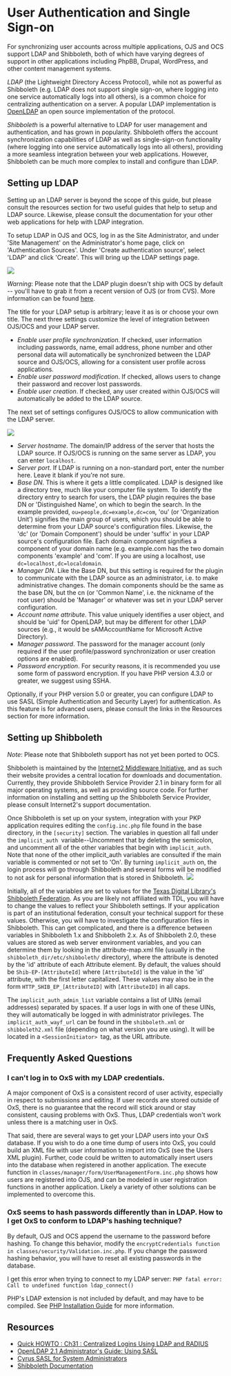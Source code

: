 # User Authentication and Single Sign-on

For synchronizing user accounts across multiple applications, OJS and OCS support LDAP and Shibboleth, both of which have varying degrees of support in other applications including PhpBB, Drupal, WordPress, and other content management systems.

*LDAP* (the Lightweight Directory Access Protocol), while not as powerful as Shibboleth (e.g. LDAP does not support single sign-on, where logging into one service automatically logs into all others), is a common choice for centralizing authentication on a server. A popular LDAP implementation is [OpenLDAP](https://www.openldap.org/) an open source implementation of the protocol.

*Shibboleth* is a powerful alternative to LDAP for user management and authentication, and has grown in popularity. Shibboleth offers the account synchronization capabilities of LDAP as well as single-sign-on functionality (where logging into one service automatically logs into all others), providing a more seamless integration between your web applications. However, Shibboleth can be much more complex to install and configure than LDAP.

## Setting up LDAP
Setting up an LDAP server is beyond the scope of this guide, but please consult the resources section for two useful guides that help to setup and LDAP source. Likewise, please consult the documentation for your other web applications for help with LDAP integration.

To setup LDAP in OJS and OCS, log in as the Site Administrator, and under 'Site Management' on the Administrator's home page, click on 'Authentication Sources'. Under 'Create authentication source', select 'LDAP' and click 'Create'. This will bring up the LDAP settings page.

![](./assets/LdapAuthSources.png)

*Warning*: Please note that the LDAP plugin doesn't ship with OCS by default -- you'll have to grab it from a recent version of OJS (or from CVS). More information can be found [here](http://pkp.sfu.ca/bugzilla/show_bug.cgi?id=2960).

The title for your LDAP setup is arbitrary; leave it as is or choose your own title. The next three settings customize the level of integration between OJS/OCS and your LDAP server.

* *Enable user profile synchronization*. If checked, user information including passwords, name, email address, phone number and other personal data will automatically be synchronized between the LDAP source and OJS/OCS, allowing for a consistent user profile across applications.
* *Enable user password modification*. If checked, allows users to change their password and recover lost passwords.
* *Enable user creation*. If checked, any user created within OJS/OCS will automatically be added to the LDAP source.

The next set of settings configures OJS/OCS to allow communication with the LDAP server.

![](./assets/LdapSettings.png)

* *Server hostname*. The domain/IP address of the server that hosts the LDAP source. If OJS/OCS is running on the same server as LDAP, you can enter `localhost`.
* *Server port*. If LDAP is running on a non-standard port, enter the number here. Leave it blank if you're not sure.
* *Base DN*. This is where it gets a little complicated. LDAP is designed like a directory tree, much like your computer file system. To identify the directory entry to search for users, the LDAP plugin requires the base DN or 'Distinguished Name', on which to begin the search. In the example provided, `ou=people,dc=example,dc=com`, 'ou' (or 'Organization Unit') signifies the main group of users, which you should be able to determine from your LDAP source's configuration files. Likewise, the 'dc' (or 'Domain Component') should be under 'suffix' in your LDAP source's configuration file. Each domain component signifies a component of your domain name (e.g. example.com has the two domain components 'example' and 'com'. If you are using a localhost, use `dc=localhost,dc=localdomain`.
* *Manager DN*. Like the Base DN, but this setting is required for the plugin to communicate with the LDAP source as an administrator, i.e. to make administrative changes. The domain components should be the same as the base DN, but the cn (or 'Common Name', i.e. the nickname of the root user) should be 'Manager' or whatever was set in your LDAP server configuration.
* *Account name attribute*. This value uniquely identifies a user object, and should be 'uid' for OpenLDAP, but may be different for other LDAP sources (e.g., it would be sAMAccountName for Microsoft Active Directory).
* *Manager password*. The password for the manager account (only required if the user profile/password synchronization or user creation options are enabled).
* *Password encryption*. For security reasons, it is recommended you use some form of password encryption. If you have PHP version 4.3.0 or greater, we suggest using SSHA.

Optionally, if your PHP version 5.0 or greater, you can configure LDAP to use SASL (Simple Authentication and Security Layer) for authentication. As this feature is for advanced users, please consult the links in the Resources section for more information.

## Setting up Shibboleth

*Note*: Please note that Shibboleth support has not yet been ported to OCS.

Shibboleth is maintained by the [Internet2 Middleware Initiative](http://shibboleth.internet2.edu/), and as such their website provides a central location for downloads and documentation. Currently, they provide Shibboleth Service Provider 2.1 in binary form for all major operating systems, as well as providing source code. For further information on installing and setting up the Shibboleth Service Provider, please consult Internet2's support documentation.

Once Shibboleth is set up on your system, integration with your PKP application requires editing the `config.inc.php` file found in the base directory, in the `[security]` section. The variables in question all fall under the `implicit_auth `variable--Uncomment that by deleting the semicolon, and uncomment all of the other variables that begin with `implicit_auth`. Note that none of the other implicit_auth variables are consulted if the main variable is commented or not set to 'On'. By turning `implicit_auth` on, the login process will go through Shibboleth and several forms will be modified to not ask for personal information that is stored in Shibboleth.
![](./assets/ShibbolethSettings.png)

Initially, all of the variables are set to values for the [Texas Digital Library's Shibboleth Federation](http://www.tdl.org/shibboleth/). As you are likely not affiliated with TDL, you will have to change the values to reflect your Shibboleth settings. If your application is part of an institutional federation, consult your technical support for these values. Otherwise, you will have to investigate the configuration files in Shibboleth. This can get complicated, and there is a difference between variables in Shibboleth 1.x and Shibboleth 2.x. As of Shibboleth 2.0, these values are stored as web server environment variables, and you can determine them by looking in the attribute-map.xml file (usually in the `shibboleth_dir/etc/shibboleth/` directory), where the attribute is denoted by the 'id' attribute of each Attribute element. By default, the values should be `Shib-EP-[AttributeId]` where `[AttributeId]` is the value in the 'id' attribute, with the first letter capitalized. These values may also be in the form `HTTP_SHIB_EP_[AttributeID]` with `[AttributeID]` in all caps.

The `implicit_auth_admin_list` variable contains a list of UINs (email addresses) separated by spaces. If a user logs in with one of these UINs, they will automatically be logged in with administrator privileges. The `implicit_auth_wayf_url` can be found in the `shibboleth.xml` or `shibboleth2.xml` file (depending on what version you are using). It will be located in a `<SessionInitiator> `tag, as the URL attribute.

## Frequently Asked Questions

### I can't log in to OxS with my LDAP credentials.

A major component of OxS is a consistent record of user activity, especially in respect to submissions and editing. If user records are stored outside of OxS, there is no guarantee that the record will stick around or stay consistent, causing problems with OxS. Thus, LDAP credentials won't work unless there is a matching user in OxS.

That said, there are several ways to get your LDAP users into your OxS database. If you wish to do a one time dump of users into OxS, you could build an XML file with user information to import into OxS (see the Users XML plugin). Further, code could be written to automatically insert users into the database when registered in another application. The execute function in `classes/manager/form/UserManagementForm.inc.php` shows how users are registered into OJS, and can be modeled in user registration functions in another application. Likely a variety of other solutions can be implemented to overcome this.

### OxS seems to hash passwords differently than in LDAP. How to I get OxS to conform to LDAP's hashing technique?

By default, OJS and OCS append the username to the password before hashing. To change this behavior, modify the `encryptCredentials function in classes/security/Validation.inc.php`. If you change the password hashing behavior, you will have to reset all existing passwords in the database.

I get this error when trying to connect to my LDAP server:
```PHP fatal error: Call to undefined function ldap_connect()```

PHP's LDAP extension is not included by default, and may have to be compiled. See [PHP Installation Guide](http://ca.php.net/manual/en/ldap.installation.php) for more information.

## Resources

* [Quick HOWTO : Ch31 : Centralized Logins Using LDAP and RADIUS ](http://www.linuxhomenetworking.com/wiki/index.php/Quick_HOWTO_:_Ch31_:_Centralized_Logins_Using_LDAP_and_RADIUS)
* [OpenLDAP 2.1 Administrator's Guide: Using SASL](https://www.openldap.org/doc/admin21/sasl.html)
* [Cyrus SASL for System Administrators](http://www.sendmail.org/~ca/email/cyrus/sysadmin.html)
* [Shibboleth Documentation](https://spaces.internet2.edu/display/SHIB/)
